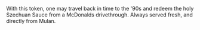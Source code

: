 With this token, one may travel back in time to the '90s and redeem the holy Szechuan Sauce from a McDonalds drivethrough. Always served fresh, and directly from Mulan.
